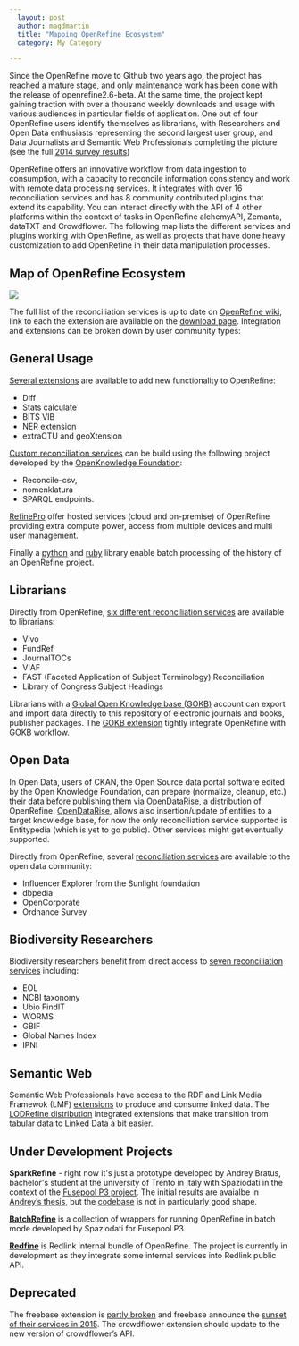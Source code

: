 ```yaml
---
  layout: post
  author: magdmartin
  title: "Mapping OpenRefine Ecosystem"
  category: My Category

---
```


Since the OpenRefine move to Github two years ago, the project has reached a mature stage, and only maintenance work has been done with the release of openrefine2.6-beta. At the same time, the project kept gaining traction with over a thousand weekly downloads and usage with various audiences in particular fields of application. One out of four OpenRefine users identify themselves as librarians, with Researchers and Open Data enthusiasts representing the second largest user group, and Data Journalists and Semantic Web Professionals completing the picture (see the full [2014 survey results](http://openrefine.org/2014/08/29/2014-survey-results.html))

OpenRefine offers an innovative workflow from data ingestion to consumption, with a capacity to reconcile information consistency and work with remote data processing services. It integrates with over 16 reconciliation services and has 8 community contributed plugins that extend its capability. You can interact directly with the API of 4 other platforms within the context of tasks in OpenRefine alchemyAPI, Zemanta, dataTXT and Crowdflower. The following map lists the different services and plugins working with OpenRefine, as well as projects that have done heavy customization to add OpenRefine in their data manipulation processes.

## Map of OpenRefine Ecosystem

<a href="https://raw.github.com/OpenRefine/openrefine.github.com/master/images/2015-01-23-Mapping-OpenRefine-Ecosystem/openrefine-map.png"><img src="https://raw.github.com/OpenRefine/openrefine.github.com/master/images/2015-01-23-Mapping-OpenRefine-Ecosystem/openrefine-map.png" class="inset" /></a>

The full list of the reconciliation services is up to date on [OpenRefine wiki](https://github.com/OpenRefine/OpenRefine/wiki/Reconcilable-Data-Sources), link to each the extension are available on the [download page](http://openrefine.org/download.html). Integration and extensions can be broken down by user community types:

## General Usage
[Several extensions](http://openrefine.org/download.html) are available to add new functionality to OpenRefine:

- Diff 
- Stats calculate
- BITS VIB
- NER extension
- extraCTU and geoXtension

[Custom reconciliation services](https://github.com/OpenRefine/OpenRefine/wiki/Reconcilable-Data-Sources#general) can be build using the following project developed by the [OpenKnowledge Foundation](https://okfn.org/):

- Reconcile-csv, 
- nomenklatura 
- SPARQL endpoints. 

[RefinePro](http://refinepro.com) offer hosted services (cloud and on-premise) of OpenRefine providing extra compute power, access from multiple devices and multi user management.

Finally a [python](https://github.com/maxogden/refine-python) and [ruby](https://github.com/maxogden/refine-ruby) library enable batch processing of the history of an OpenRefine project.

## Librarians 
Directly from OpenRefine, [six different reconciliation services](https://github.com/OpenRefine/OpenRefine/wiki/Reconcilable-Data-Sources#librarians) are available to librarians:

- Vivo
- FundRef
- JournalTOCs
- VIAF
- FAST (Faceted Application of Subject Terminology) Reconciliation
- Library of Congress Subject Headings

Librarians with a [Global Open Knowledge base (GOKB)](https://gokb.kuali.org/gokb/) account can export and import data directly to this repository of electronic journals and books, publisher packages. The [GOKB extension](https://github.com/k-int/gokb-phase1) tightly integrate OpenRefine with GOKB workflow.

## Open Data	 	 	
In Open Data, users of CKAN, the Open Source data portal software edited by the Open Knowledge Foundation, can prepare (normalize, cleanup, etc.) their data before publishing them via [OpenDataRise](https://github.com/opendatatrentino/OpenDataRise), a distribution of OpenRefine. [OpenDataRise](https://github.com/opendatatrentino/OpenDataRise), allows also insertion/update of entities to a target knowledge base, for now the only reconciliation service supported is Entitypedia (which is yet to go public). Other services might get eventually supported. 

Directly from OpenRefine, several [reconciliation services](https://github.com/OpenRefine/OpenRefine/wiki/Reconcilable-Data-Sources#open-data) are available to the open data community:

- Influencer Explorer from the Sunlight foundation
- dbpedia
- OpenCorporate
- Ordnance Survey

## Biodiversity Researchers
Biodiversity researchers benefit from direct access to [seven reconciliation services](https://github.com/OpenRefine/OpenRefine/wiki/Reconcilable-Data-Sources#biodiversity-researchers) including:

- EOL
- NCBI taxonomy
- Ubio FindIT
- WORMS
- GBIF
- Global Names Index
- IPNI

## Semantic Web
Semantic Web Professionals have access to the RDF and Link Media Framewok (LMF) [extensions](http://openrefine.org/download.html) to produce and consume linked data. The [LODRefine distribution](https://github.com/sparkica/LODRefine) integrated extensions that make transition from tabular data to Linked Data a bit easier. 

## Under Development Projects
**SparkRefine** - right now it's just a prototype developed by Andrey Bratus, bachelor's student at the university of Trento in Italy with Spaziodati in the context of the [Fusepool P3 project](http://p3.fusepool.eu/). The initial results are avaialbe in [Andrey’s thesis](http://d3s.disi.unitn.it/~mega/andrey_thesis.pdf), but the [codebase](https://github.com/andreybratus/RefineOnSpark) is not in particularly good shape.

**[BatchRefine](https://github.com/fusepoolP3/p3-batchrefine)** is a collection of wrappers for running OpenRefine in batch mode developed by Spaziodati for Fusepool P3.
 
**[Redfine](http://dev.redlink.io/)** is Redlink internal bundle of OpenRefine. The project is currently in development as they integrate some internal services into Redlink public API.

## Deprecated
The freebase extension is [partly broken](https://github.com/OpenRefine/OpenRefine/issues/805) and freebase announce the [sunset of their services in 2015](https://plus.google.com/109936836907132434202/posts/bu3z2wVqcQc).  The crowdflower extension should update to the new version of crowdflower’s API.
